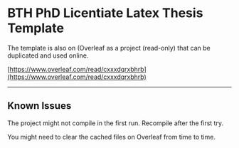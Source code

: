 # BTH PhD Licentiate Latex Thesis Template

The template is also on (Overleaf as a project (read-only) that can be duplicated and used online.

[https://www.overleaf.com/read/cxxxdqrxbhrb](https://www.overleaf.com/read/cxxxdqrxbhrb)

----------------------------------

## Known Issues

The project might not compile in the first run. Recompile after the first try.

You might need to clear the cached files on Overleaf from time to time.